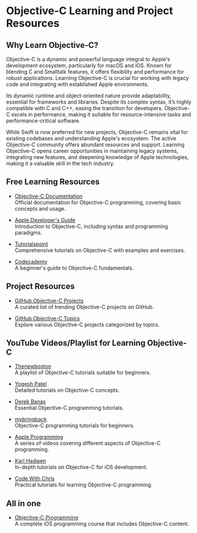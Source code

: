 # Objective-C Learning and Project Resources

## Why Learn Objective-C?
Objective-C is a dynamic and powerful language integral to Apple's development ecosystem, particularly for macOS and iOS. Known for blending C and Smalltalk features, it offers flexibility and performance for robust applications. Learning Objective-C is crucial for working with legacy code and integrating with established Apple environments.

Its dynamic runtime and object-oriented nature provide adaptability, essential for frameworks and libraries. Despite its complex syntax, it’s highly compatible with C and C++, easing the transition for developers. Objective-C excels in performance, making it suitable for resource-intensive tasks and performance-critical software.

While Swift is now preferred for new projects, Objective-C remains vital for existing codebases and understanding Apple's ecosystem. The active Objective-C community offers abundant resources and support. Learning Objective-C opens career opportunities in maintaining legacy systems, integrating new features, and deepening knowledge of Apple technologies, making it a valuable skill in the tech industry.

## Free Learning Resources

- [Objective-C Documentation](https://developer.apple.com/library/archive/documentation/Cocoa/Conceptual/ProgrammingWithObjectiveC/Introduction/Introduction.html)  
  Official documentation for Objective-C programming, covering basic concepts and usage.

- [Apple Developer's Guide](https://developer.apple.com/library/archive/documentation/Cocoa/Conceptual/ObjectiveC/Introduction/introObjectiveC.html)  
  Introduction to Objective-C, including syntax and programming paradigms.

- [Tutorialspoint](https://www.tutorialspoint.com/objective_c/index.htm)  
  Comprehensive tutorials on Objective-C with examples and exercises.

- [Codecademy](https://www.codecademy.com/resources/docs/swift/objective-c)  
  A beginner's guide to Objective-C fundamentals.

## Project Resources

- [GitHub Objective-C Projects](https://github.com/trending/objective-c)  
  A curated list of trending Objective-C projects on GitHub.

- [GitHub Objective-C Topics](https://github.com/topics/objective-c)  
  Explore various Objective-C projects categorized by topics.

## YouTube Videos/Playlist for Learning Objective-C

- [Thenewboston](https://youtube.com/playlist?list=PL640F44F1C97BA581&si=zTsz4k2bdIfO0Zwb)  
  A playlist of Objective-C tutorials suitable for beginners.

- [Yogesh Patel](https://youtube.com/playlist?list=PLWZIhpNhtvfoNC3gEHCHA4rZCDwb8f8R9&si=EoTIShBarGpqxTE3)  
  Detailed tutorials on Objective-C concepts.

- [Derek Banas](https://youtu.be/5esQqZIJ83g?si=I7wOJ7n2cbkgrEcF)  
  Essential Objective-C programming tutorials.

- [mybringback](https://youtube.com/playlist?list=PL0CFA8DF2A8A00C65&si=2F4MdksdeYPk2tGi)  
  Objective-C programming tutorials for beginners.

- [Apple Programming](https://youtube.com/playlist?list=PL38860A77CF9B4923&si=4EoP3kftC8u4OrfY)  
  A series of videos covering different aspects of Objective-C programming.

- [Karl Hadwen](https://youtube.com/playlist?list=PLpP9FLMkNf54g8JOXmr0rluK8sACgsr6f&si=tYWqEpMazzrLR_ky)  
  In-depth tutorials on Objective-C for iOS development.

- [Code With Chris](https://youtube.com/playlist?list=PLMRqhzcHGw1ZoYJA9Uo9O1L5ZsLNdPBul&si=lz4_go9DivyRCgH8)  
  Practical tutorials for learning Objective-C programming.

## All in one

- [Objective-C Programming](https://www.appcoda.com/ios-programming-course/)  
  A complete iOS programming course that includes Objective-C content.
